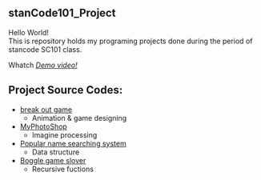 ## stanCode101_Project
Hello World!\
This is repository holds my programing projects done during the period of stancode SC101 class.

Whatch *[Demo video!](https://drive.google.com/drive/folders/1Z-WHGNbWcp24K0KiaFs7oay2rMmOZ94h?usp=sharing)*

## Project Source Codes:
- [break out game](https://github.com/fannytsai1998/stanCode101_Project/tree/main/stanCode101_project%20/break_out_game)
  - Animation & game designing 
- [MyPhotoShop](https://github.com/fannytsai1998/stanCode101_Project/tree/main/stanCode101_project%20/my_photoshop)
  - Imagine processing 
- [Popular name searching system](https://github.com/fannytsai1998/stanCode101_Project/tree/main/stanCode101_project%20/name_searching)
  - Data structure 
- [Boggle game slover](https://github.com/fannytsai1998/stanCode101_Project/tree/main/stanCode101_project%20/boggle)
  - Recursive fuctions 




